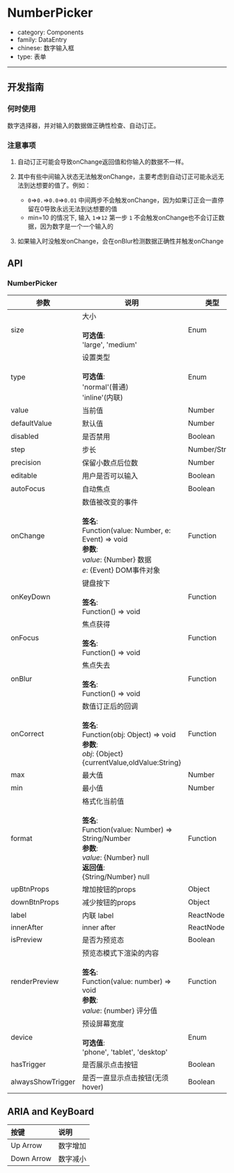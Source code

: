 # NumberPicker

-   category: Components
-   family: DataEntry
-   chinese: 数字输入框
-   type: 表单

---

## 开发指南

### 何时使用

数字选择器，并对输入的数据做正确性检查、自动订正。

### 注意事项

1.  自动订正可能会导致onChange返回值和你输入的数据不一样。

2.  其中有些中间输入状态无法触发onChange，主要考虑到自动订正可能永远无法到达想要的值了。例如：

    -   `0`=>`0.`=>`0.0`=>`0.01`  中间两步不会触发onChange，因为如果订正会一直停留在0导致永远无法到达想要的值
    -   min=10 的情况下, 输入 `1`=>`12`  第一步 `1` 不会触发onChange也不会订正数据，因为数字是一个一个输入的

3.  如果输入时没触发onChange，会在onBlur检测数据正确性并触发onChange

## API

### NumberPicker

| 参数                | 说明                                                                                                                                             | 类型            | 默认值       |
| ----------------- | ---------------------------------------------------------------------------------------------------------------------------------------------- | ------------- | --------- |
| size              | 大小<br/><br/>**可选值**:<br/>'large', 'medium'                                                                                                        | Enum          | 'medium'  |
| type              | 设置类型<br/><br/>**可选值**:<br/>'normal'(普通)<br/>'inline'(内联)                                                                                           | Enum          | 'normal'  |
| value             | 当前值                                                                                                                                            | Number        | -         |
| defaultValue      | 默认值                                                                                                                                            | Number        | -         |
| disabled          | 是否禁用                                                                                                                                           | Boolean       | -         |
| step              | 步长                                                                                                                                             | Number/String | 1         |
| precision         | 保留小数点后位数                                                                                                                                       | Number        | 0         |
| editable          | 用户是否可以输入                                                                                                                                       | Boolean       | true      |
| autoFocus         | 自动焦点                                                                                                                                           | Boolean       | -         |
| onChange          | 数值被改变的事件<br/><br/>**签名**:<br/>Function(value: Number, e: Event) => void<br/>**参数**:<br/>_value_: {Number} 数据<br/>_e_: {Event} DOM事件对象                | Function      | func.noop |
| onKeyDown         | 键盘按下<br/><br/>**签名**:<br/>Function() => void                                                                                                      | Function      | func.noop |
| onFocus           | 焦点获得<br/><br/>**签名**:<br/>Function() => void                                                                                                      | Function      | -         |
| onBlur            | 焦点失去<br/><br/>**签名**:<br/>Function() => void                                                                                                      | Function      | func.noop |
| onCorrect         | 数值订正后的回调<br/><br/>**签名**:<br/>Function(obj: Object) => void<br/>**参数**:<br/>_obj_: {Object} {currentValue,oldValue:String}                          | Function      | func.noop |
| max               | 最大值                                                                                                                                            | Number        | Infinity  |
| min               | 最小值                                                                                                                                            | Number        | -Infinity |
| format            | 格式化当前值<br/><br/>**签名**:<br/>Function(value: Number) => String/Number<br/>**参数**:<br/>_value_: {Number} null<br/>**返回值**:<br/>{String/Number} null<br/> | Function      | -         |
| upBtnProps        | 增加按钮的props                                                                                                                                     | Object        | -         |
| downBtnProps      | 减少按钮的props                                                                                                                                     | Object        | -         |
| label             | 内联 label                                                                                                                                       | ReactNode     | -         |
| innerAfter        | inner after                                                                                                                                    | ReactNode     | -         |
| isPreview         | 是否为预览态                                                                                                                                         | Boolean       | -         |
| renderPreview     | 预览态模式下渲染的内容<br/><br/>**签名**:<br/>Function(value: number) => void<br/>**参数**:<br/>_value_: {number} 评分值                                              | Function      | -         |
| device            | 预设屏幕宽度<br/><br/>**可选值**:<br/>'phone', 'tablet', 'desktop'                                                                                         | Enum          | -         |
| hasTrigger        | 是否展示点击按钮                                                                                                                                       | Boolean       | true      |
| alwaysShowTrigger | 是否一直显示点击按钮(无须hover)                                                                                                                            | Boolean       | false     |

## ARIA and KeyBoard

| 按键         | 说明   |
| :--------- | :--- |
| Up Arrow   | 数字增加 |
| Down Arrow | 数字减小 |
